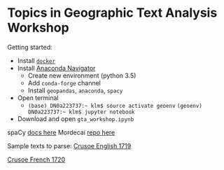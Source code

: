 # Topics in Geographic Text Analysis Workshop

Getting started:
- Install [`docker`](https://www.docker.com/)
- Install [Anaconda Navigator](https://www.anaconda.com/download/#macos)
  - Create new environment (python 3.5)
  - Add `conda-forge` channel
  - Install `geopandas`, `anaconda`, `spacy`
- Open terminal
  - `(base) DN0a223737:~ klm$ source activate geoenv`
    `(geoenv) DN0a223737:~ klm$ jupyter notebook`
- Download and open `gta_workshop.ipynb`


spaCy [docs here](https://spacy.io/)
Mordecai [repo here](https://github.com/openeventdata/mordecai)


Sample texts to parse:
[Crusoe English 1719](https://archive.org/details/lifeandstranges04defogoog/page/n4)

[Crusoe French 1720](https://archive.org/details/bub_gb_vGDzhmHC19AC/page/n6)
